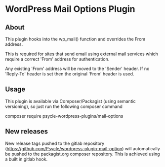 # WordPress Mail Options Plugin

## About

This plugin hooks into the wp_mail() function and overrides the From address.

This is required for sites that send email using external mail services which require a correct 'From' address for authentication.

Any existing 'From' address will be moved to the 'Sender' header. If no 'Reply-To' header is set then the original 'From' header is used.

## Usage

This plugin is available via Composer/Packagist (using semantic versioning), so just run the following composer command

composer require psycle-wordpress-plugins/mail-options

## New releases

New release tags pushed to the gitlab repository (https://github.com/Psycle/wordpress-plugin-mail-option) will automatically be pushed to the packagist.org composer repository. This is achieved using a built in gitlab hook.
